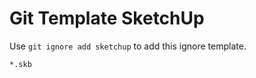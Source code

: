 Git Template SketchUp
===

Use `git ignore add sketchup` to add this ignore template.

```
*.skb
```
